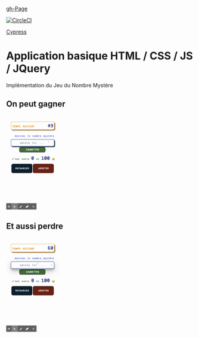 [gh-Page](https://adrianpothuaud.github.io/guess-the-number/index)

[![CircleCI](https://circleci.com/gh/adrianpothuaud/guess-the-number.svg?style=svg)](https://circleci.com/gh/adrianpothuaud/guess-the-number)

[Cypress](https://dashboard.cypress.io/projects/h51x5t)

# Application basique HTML / CSS / JS / JQuery

Implémentation du Jeu du Nombre Mystère

## On peut gagner

![](GITHUB/Plus&#32;ou&#32;Moins&#32;_.gif)

## Et aussi perdre

![](GITHUB/Plus&#32;ou&#32;Moins&#32;_&#32;(1).gif)
